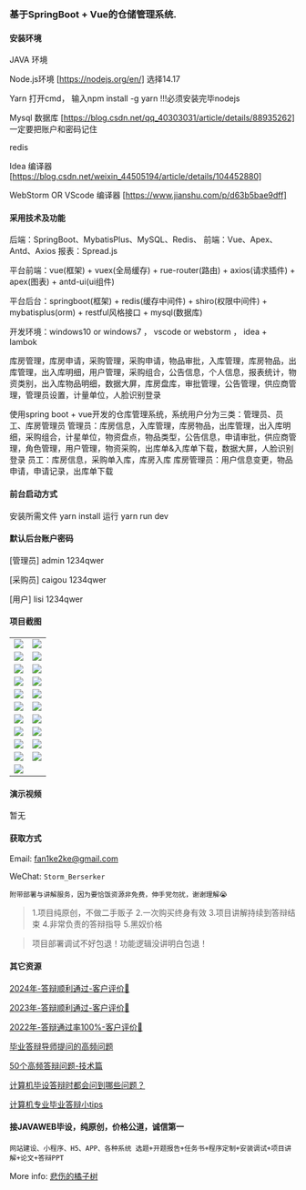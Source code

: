 ### 基于SpringBoot + Vue的仓储管理系统.

#### 安装环境

JAVA 环境 

Node.js环境 [https://nodejs.org/en/] 选择14.17

Yarn 打开cmd， 输入npm install -g yarn !!!必须安装完毕nodejs

Mysql 数据库 [https://blog.csdn.net/qq_40303031/article/details/88935262] 一定要把账户和密码记住

redis

Idea 编译器 [https://blog.csdn.net/weixin_44505194/article/details/104452880]

WebStorm OR VScode 编译器 [https://www.jianshu.com/p/d63b5bae9dff]

#### 采用技术及功能

后端：SpringBoot、MybatisPlus、MySQL、Redis、
前端：Vue、Apex、Antd、Axios
报表：Spread.js

平台前端：vue(框架) + vuex(全局缓存) + rue-router(路由) + axios(请求插件) + apex(图表)  + antd-ui(ui组件)

平台后台：springboot(框架) + redis(缓存中间件) + shiro(权限中间件) + mybatisplus(orm) + restful风格接口 + mysql(数据库)

开发环境：windows10 or windows7 ， vscode or webstorm ， idea + lambok

库房管理，库房申请，采购管理，采购申请，物品审批，入库管理，库房物品，出库管理，出入库明细，用户管理，采购组合，公告信息，个人信息，报表统计，物资类别，出入库物品明细，数据大屏，库房盘库，审批管理，公告管理，供应商管理，管理员设置，计量单位，人脸识别登录

使用spring boot + vue开发的仓库管理系统，系统用户分为三类：管理员、员工、库房管理员
管理员：库房信息，入库管理，库房物品，出库管理，出入库明细，采购组合，计星单位，物资盘点，物品类型，公告信息，申请审批，供应商管理，角色管理，用户管理，物资采购，出库单&入库单下载，数据大屏，人脸识别登录
员工：库房信息，采购单入库，库房入库
库房管理员：用户信息变更，物品申请，申请记录，出库单下载

#### 前台启动方式
安装所需文件 yarn install 
运行 yarn run dev

#### 默认后台账户密码
[管理员]
admin
1234qwer

[采购员]
caigou
1234qwer

[用户]
lisi
1234qwer
#### 项目截图

|  |  |
|---------------------|---------------------|
| ![](https://fank-bucket-oss.oss-cn-beijing.aliyuncs.com/img/1720362134765.png) | ![](https://fank-bucket-oss.oss-cn-beijing.aliyuncs.com/img/1720361808758.png) |
| ![](https://fank-bucket-oss.oss-cn-beijing.aliyuncs.com/img/1720362090923.png) | ![](https://fank-bucket-oss.oss-cn-beijing.aliyuncs.com/img/1720361786585.png) |
| ![](https://fank-bucket-oss.oss-cn-beijing.aliyuncs.com/img/1720362079784.png) | ![](https://fank-bucket-oss.oss-cn-beijing.aliyuncs.com/img/1720361742660.png) |
| ![](https://fank-bucket-oss.oss-cn-beijing.aliyuncs.com/img/1720361964051.png) | ![](https://fank-bucket-oss.oss-cn-beijing.aliyuncs.com/img/1720361728040.png) |
| ![](https://fank-bucket-oss.oss-cn-beijing.aliyuncs.com/img/1720361927539.png) | ![](https://fank-bucket-oss.oss-cn-beijing.aliyuncs.com/img/1720361716264.png) |
| ![](https://fank-bucket-oss.oss-cn-beijing.aliyuncs.com/img/1720361904967.png) | ![](https://fank-bucket-oss.oss-cn-beijing.aliyuncs.com/img/1720361703707.png) |
| ![](https://fank-bucket-oss.oss-cn-beijing.aliyuncs.com/img/1720361890943.png) | ![](https://fank-bucket-oss.oss-cn-beijing.aliyuncs.com/img/1720361688801.png) |
| ![](https://fank-bucket-oss.oss-cn-beijing.aliyuncs.com/img/1720361854151.png) | ![](https://fank-bucket-oss.oss-cn-beijing.aliyuncs.com/img/1720361674818.png) |
| ![](https://fank-bucket-oss.oss-cn-beijing.aliyuncs.com/img/1720361841423.png) | ![](https://fank-bucket-oss.oss-cn-beijing.aliyuncs.com/img/1720361663466.png) |
| ![](https://fank-bucket-oss.oss-cn-beijing.aliyuncs.com/img/1720361826094.png) | ![](https://fank-bucket-oss.oss-cn-beijing.aliyuncs.com/img/1720361617192.png) |
| ![](https://fank-bucket-oss.oss-cn-beijing.aliyuncs.com/work/936e9baf53eb9a217af4f89c616dc19.png) |

#### 演示视频

暂无

#### 获取方式

Email: fan1ke2ke@gmail.com

WeChat: `Storm_Berserker`

`附带部署与讲解服务，因为要恰饭资源非免费，伸手党勿扰，谢谢理解😭`

> 1.项目纯原创，不做二手贩子 2.一次购买终身有效 3.项目讲解持续到答辩结束 4.非常负责的答辩指导 5.黑奴价格

> 项目部署调试不好包退！功能逻辑没讲明白包退！

#### 其它资源

[2024年-答辩顺利通过-客户评价👻](https://berserker287.github.io/2024/06/06/2024%E5%B9%B4%E7%AD%94%E8%BE%A9%E9%A1%BA%E5%88%A9%E9%80%9A%E8%BF%87/)

[2023年-答辩顺利通过-客户评价🐢](https://berserker287.github.io/2023/06/14/2023%E5%B9%B4%E7%AD%94%E8%BE%A9%E9%A1%BA%E5%88%A9%E9%80%9A%E8%BF%87/)

[2022年-答辩通过率100%-客户评价🐣](https://berserker287.github.io/2022/05/25/%E9%A1%B9%E7%9B%AE%E4%BA%A4%E6%98%93%E8%AE%B0%E5%BD%95/)

[毕业答辩导师提问的高频问题](https://berserker287.github.io/2023/06/13/%E6%AF%95%E4%B8%9A%E7%AD%94%E8%BE%A9%E5%AF%BC%E5%B8%88%E6%8F%90%E9%97%AE%E7%9A%84%E9%AB%98%E9%A2%91%E9%97%AE%E9%A2%98/)

[50个高频答辩问题-技术篇](https://berserker287.github.io/2023/06/13/50%E4%B8%AA%E9%AB%98%E9%A2%91%E7%AD%94%E8%BE%A9%E9%97%AE%E9%A2%98-%E6%8A%80%E6%9C%AF%E7%AF%87/)

[计算机毕设答辩时都会问到哪些问题？](https://www.zhihu.com/question/31020988)

[计算机专业毕业答辩小tips](https://zhuanlan.zhihu.com/p/145911029)

#### 接JAVAWEB毕设，纯原创，价格公道，诚信第一

`网站建设、小程序、H5、APP、各种系统 选题+开题报告+任务书+程序定制+安装调试+项目讲解+论文+答辩PPT`

More info: [悲伤的橘子树](https://berserker287.github.io/)

